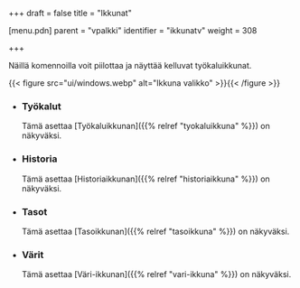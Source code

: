 +++
draft = false
title = "Ikkunat"

[menu.pdn]
    parent = "vpalkki"
    identifier = "ikkunatv"
    weight = 308

+++

Näillä komennoilla voit piilottaa ja näyttää kelluvat työkaluikkunat.

{{< figure src="ui/windows.webp" alt="Ikkuna valikko" >}}{{< /figure >}}

* ### Työkalut

    Tämä asettaa [Työkaluikkunan]({{% relref "tyokaluikkuna" %}}) on näkyväksi.

* ### Historia

    Tämä asettaa [Historiaikkunan]({{% relref "historiaikkuna" %}}) on näkyväksi.

* ### Tasot

    Tämä asettaa [Tasoikkunan]({{% relref "tasoikkuna" %}}) on näkyväksi.

* ### Värit

    Tämä asettaa [Väri-ikkunan]({{% relref "vari-ikkuna" %}}) on näkyväksi.
